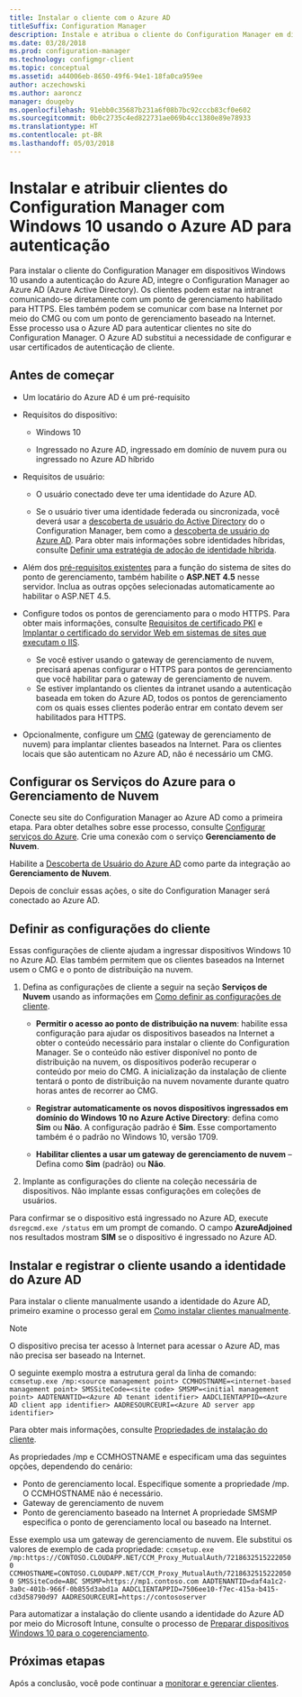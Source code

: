 ```yaml
---
title: Instalar o cliente com o Azure AD
titleSuffix: Configuration Manager
description: Instale e atribua o cliente do Configuration Manager em dispositivos Windows 10 usando o Azure Active Directory para autenticação
ms.date: 03/28/2018
ms.prod: configuration-manager
ms.technology: configmgr-client
ms.topic: conceptual
ms.assetid: a44006eb-8650-49f6-94e1-18fa0ca959ee
author: aczechowski
ms.author: aaroncz
manager: dougeby
ms.openlocfilehash: 91ebb0c35687b231a6f08b7bc92cccb83cf0e602
ms.sourcegitcommit: 0b0c2735c4ed822731ae069b4cc1380e89e78933
ms.translationtype: HT
ms.contentlocale: pt-BR
ms.lasthandoff: 05/03/2018
---
```

# <a name="install-and-assign-configuration-manager-windows-10-clients-using-azure-ad-for-authentication"></a>Instalar e atribuir clientes do Configuration Manager com Windows 10 usando o Azure AD para autenticação

Para instalar o cliente do Configuration Manager em dispositivos Windows 10 usando a autenticação do Azure AD, integre o Configuration Manager ao Azure AD (Azure Active Directory). Os clientes podem estar na intranet comunicando-se diretamente com um ponto de gerenciamento habilitado para HTTPS. Eles também podem se comunicar com base na Internet por meio do CMG ou com um ponto de gerenciamento baseado na Internet. Esse processo usa o Azure AD para autenticar clientes no site do Configuration Manager. O Azure AD substitui a necessidade de configurar e usar certificados de autenticação de cliente.



## <a name="before-you-begin"></a>Antes de começar

- Um locatário do Azure AD é um pré-requisito  

- Requisitos do dispositivo:  

    - Windows 10  

    - Ingressado no Azure AD, ingressado em domínio de nuvem pura ou ingressado no Azure AD híbrido  

- Requisitos de usuário:  

    - O usuário conectado deve ter uma identidade do Azure AD.   

    - Se o usuário tiver uma identidade federada ou sincronizada, você deverá usar a [descoberta de usuário do Active Directory](/sccm/core/servers/deploy/configure/about-discovery-methods#bkmk_aboutUser) do o Configuration Manager, bem como a [descoberta de usuário do Azure AD](/sccm/core/servers/deploy/configure/about-discovery-methods#azureaddisc). Para obter mais informações sobre identidades híbridas, consulte [Definir uma estratégia de adoção de identidade híbrida](/azure/active-directory/active-directory-hybrid-identity-design-considerations-identity-adoption-strategy).<!--497750-->  

- Além dos [pré-requisitos existentes](/sccm/core/plan-design/configs/site-and-site-system-prerequisites#bkmk_2012MPpreq) para a função do sistema de sites do ponto de gerenciamento, também habilite o **ASP.NET 4.5** nesse servidor. Inclua as outras opções selecionadas automaticamente ao habilitar o ASP.NET 4.5.  

- Configure todos os pontos de gerenciamento para o modo HTTPS. Para obter mais informações, consulte [Requisitos de certificado PKI](/sccm/core/plan-design/network/pki-certificate-requirements) e [Implantar o certificado do servidor Web em sistemas de sites que executam o IIS](/sccm/core/plan-design/network/example-deployment-of-pki-certificates#BKMK_webserver2008_cm2012).  
    - Se você estiver usando o gateway de gerenciamento de nuvem, precisará apenas configurar o HTTPS para pontos de gerenciamento que você habilitar para o gateway de gerenciamento de nuvem.
    - Se estiver implantando os clientes da intranet usando a autenticação baseada em token do Azure AD, todos os pontos de gerenciamento com os quais esses clientes poderão entrar em contato devem ser habilitados para HTTPS. 

- Opcionalmente, configure um [CMG](/sccm/core/clients/manage/cmg/plan-cloud-management-gateway) (gateway de gerenciamento de nuvem) para implantar clientes baseados na Internet. Para os clientes locais que são autenticam no Azure AD, não é necessário um CMG.  


## <a name="configure-azure-services-for-cloud-management"></a>Configurar os Serviços do Azure para o Gerenciamento de Nuvem

Conecte seu site do Configuration Manager ao Azure AD como a primeira etapa. Para obter detalhes sobre esse processo, consulte [Configurar serviços do Azure](/sccm/core/servers/deploy/configure/azure-services-wizard). Crie uma conexão com o serviço **Gerenciamento de Nuvem**.

Habilite a [Descoberta de Usuário do Azure AD](/sccm/core/servers/deploy/configure/configure-discovery-methods#azureaadisc) como parte da integração ao **Gerenciamento de Nuvem**. 

Depois de concluir essas ações, o site do Configuration Manager será conectado ao Azure AD. 



## <a name="configure-client-settings"></a>Definir as configurações do cliente

Essas configurações de cliente ajudam a ingressar dispositivos Windows 10 no Azure AD. Elas também permitem que os clientes baseados na Internet usem o CMG e o ponto de distribuição na nuvem.

1.  Defina as configurações de cliente a seguir na seção **Serviços de Nuvem** usando as informações em [Como definir as configurações de cliente](/sccm/core/clients/deploy/configure-client-settings).  

    - **Permitir o acesso ao ponto de distribuição na nuvem**: habilite essa configuração para ajudar os dispositivos baseados na Internet a obter o conteúdo necessário para instalar o cliente do Configuration Manager. Se o conteúdo não estiver disponível no ponto de distribuição na nuvem, os dispositivos poderão recuperar o conteúdo por meio do CMG. A inicialização da instalação de cliente tentará o ponto de distribuição na nuvem novamente durante quatro horas antes de recorrer ao CMG.<!--495533-->  

    - **Registrar automaticamente os novos dispositivos ingressados em domínio do Windows 10 no Azure Active Directory**: defina como **Sim** ou **Não**. A configuração padrão é **Sim**. Esse comportamento também é o padrão no Windows 10, versão 1709.

    - **Habilitar clientes a usar um gateway de gerenciamento de nuvem** – Defina como **Sim** (padrão) ou **Não**.  

2.  Implante as configurações do cliente na coleção necessária de dispositivos. Não implante essas configurações em coleções de usuários.

Para confirmar se o dispositivo está ingressado no Azure AD, execute `dsregcmd.exe /status` em um prompt de comando. O campo **AzureAdjoined** nos resultados mostram **SIM** se o dispositivo é ingressado no Azure AD.



## <a name="install-and-register-the-client-using-azure-ad-identity"></a>Instalar e registrar o cliente usando a identidade do Azure AD

Para instalar o cliente manualmente usando a identidade do Azure AD, primeiro examine o processo geral em [Como instalar clientes manualmente](/sccm/core/clients/deploy/deploy-clients-to-windows-computers#BKMK_Manual). 

 > [!Note]  
 > O dispositivo precisa ter acesso à Internet para acessar o Azure AD, mas não precisa ser baseado na Internet. 

O seguinte exemplo mostra a estrutura geral da linha de comando: `ccmsetup.exe /mp:<source management point> CCMHOSTNAME=<internet-based management point> SMSSiteCode=<site code> SMSMP=<initial management point> AADTENANTID=<Azure AD tenant identifier> AADCLIENTAPPID=<Azure AD client app identifier> AADRESOURCEURI=<Azure AD server app identifier>`

Para obter mais informações, consulte [Propriedades de instalação do cliente](/sccm/core/clients/deploy/about-client-installation-properties).

As propriedades /mp e CCMHOSTNAME e especificam uma das seguintes opções, dependendo do cenário:
- Ponto de gerenciamento local. Especifique somente a propriedade /mp. O CCMHOSTNAME não é necessário.
- Gateway de gerenciamento de nuvem
- Ponto de gerenciamento baseado na Internet A propriedade SMSMP especifica o ponto de gerenciamento local ou baseado na Internet.

Esse exemplo usa um gateway de gerenciamento de nuvem. Ele substitui os valores de exemplo de cada propriedade: `ccmsetup.exe /mp:https://CONTOSO.CLOUDAPP.NET/CCM_Proxy_MutualAuth/72186325152220500 CCMHOSTNAME=CONTOSO.CLOUDAPP.NET/CCM_Proxy_MutualAuth/72186325152220500 SMSSiteCode=ABC SMSMP=https://mp1.contoso.com AADTENANTID=daf4a1c2-3a0c-401b-966f-0b855d3abd1a AADCLIENTAPPID=7506ee10-f7ec-415a-b415-cd3d58790d97 AADRESOURCEURI=https://contososerver`

Para automatizar a instalação do cliente usando a identidade do Azure AD por meio do Microsoft Intune, consulte o processo de [Preparar dispositivos Windows 10 para o cogerenciamento](/sccm/core/clients/manage/co-management-prepare#command-line-to-install-configuration-manager-client).



## <a name="next-steps"></a>Próximas etapas

Após a conclusão, você pode continuar a [monitorar e gerenciar clientes](/sccm/core/clients/manage/monitor-clients).
